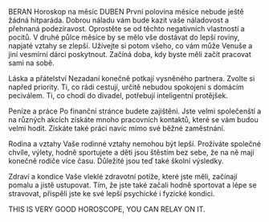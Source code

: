 ﻿BERAN
Horoskop na měsíc DUBEN
První polovina měsíce nebude ještě žádná hitparáda. Dobrou náladu vám bude kazit vaše náladovost a přehnaná podezíravost. Oprostěte se od těchto negativních vlastností a pocitů. V druhé půlce měsíce by se mělo vše dostávat do lepší roviny, napjaté vztahy se zlepší. Užívejte si potom všeho, co vám může Venuše a jiní vesmírní dárci poskytnout. Začíná doba, kdy byste měli začít pracovat sami na sobě.

Láska a přátelství 
Nezadaní konečně potkají vysněného partnera. Zvolte si napřed priority. Ti, co rádi cestují, určitě nebudou spokojeni s domácím peciválem. Ti, co chodí do divadel, potřebují inteligentní protějšek.

Peníze a práce
Po finanční stránce budete zajištěni. Jste velmi společenští a na různých akcích získáte mnoho pracovních kontaktů, které se vám budou velmi hodit. Získáte také práci navíc mimo své běžné zaměstnání.

Rodina a vztahy
Vaše rodinné vztahy nemohou být lepší. Prožíváte společné chvíle, výlety, hodně sportujete a děti jsou štěstím bez sebe, že na ně mají konečně rodiče více času. Důležité jsou teď také školní výsledky.

Zdraví a kondice
Vaše vleklé zdravotní potíže, které jste měli, začínají pomalu a jistě ustupovat. Tím, že jste také začali hodně sportovat a lépe se stravovat, přispěli jste ke své lepší psychické i fyzické kondici.

THIS IS VERY GOOD HOROSCOPE, YOU CAN RELAY ON IT.